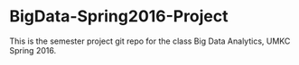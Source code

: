 # BigData-Spring2016-Project
This is the semester project git repo for the class Big Data Analytics, UMKC Spring 2016. 
